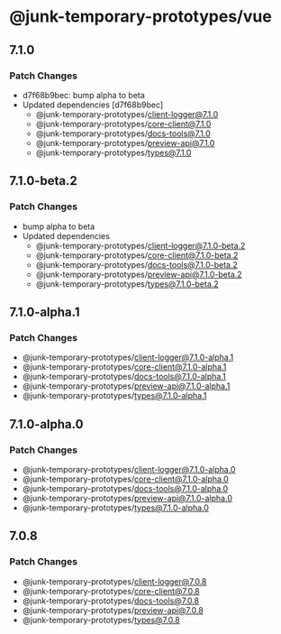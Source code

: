 # @junk-temporary-prototypes/vue

## 7.1.0

### Patch Changes

- d7f68b9bec: bump alpha to beta
- Updated dependencies [d7f68b9bec]
  - @junk-temporary-prototypes/client-logger@7.1.0
  - @junk-temporary-prototypes/core-client@7.1.0
  - @junk-temporary-prototypes/docs-tools@7.1.0
  - @junk-temporary-prototypes/preview-api@7.1.0
  - @junk-temporary-prototypes/types@7.1.0

## 7.1.0-beta.2

### Patch Changes

- bump alpha to beta
- Updated dependencies
  - @junk-temporary-prototypes/client-logger@7.1.0-beta.2
  - @junk-temporary-prototypes/core-client@7.1.0-beta.2
  - @junk-temporary-prototypes/docs-tools@7.1.0-beta.2
  - @junk-temporary-prototypes/preview-api@7.1.0-beta.2
  - @junk-temporary-prototypes/types@7.1.0-beta.2

## 7.1.0-alpha.1

### Patch Changes

- @junk-temporary-prototypes/client-logger@7.1.0-alpha.1
- @junk-temporary-prototypes/core-client@7.1.0-alpha.1
- @junk-temporary-prototypes/docs-tools@7.1.0-alpha.1
- @junk-temporary-prototypes/preview-api@7.1.0-alpha.1
- @junk-temporary-prototypes/types@7.1.0-alpha.1

## 7.1.0-alpha.0

### Patch Changes

- @junk-temporary-prototypes/client-logger@7.1.0-alpha.0
- @junk-temporary-prototypes/core-client@7.1.0-alpha.0
- @junk-temporary-prototypes/docs-tools@7.1.0-alpha.0
- @junk-temporary-prototypes/preview-api@7.1.0-alpha.0
- @junk-temporary-prototypes/types@7.1.0-alpha.0

## 7.0.8

### Patch Changes

- @junk-temporary-prototypes/client-logger@7.0.8
- @junk-temporary-prototypes/core-client@7.0.8
- @junk-temporary-prototypes/docs-tools@7.0.8
- @junk-temporary-prototypes/preview-api@7.0.8
- @junk-temporary-prototypes/types@7.0.8
